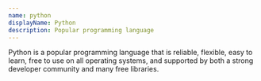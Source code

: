 ```yaml
---
name: python
displayName: Python
description: Popular programming language
---
```


Python is a popular programming language that is reliable, flexible, easy to learn, free to use on all operating systems, and supported by both a strong developer community and many free libraries.